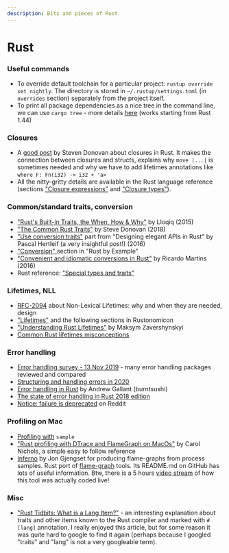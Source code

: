 ```yaml
---
description: Bits and pieces of Rust
---
```


# Rust

### Useful commands

* To override default toolchain for a particular project: `rustup override set nightly`. The directory is stored in `~/.rustup/settings.toml` \(in `overrides` section\) separately from the project itself.
* To print all package dependencies as a nice tree in the command line, we can use `cargo tree` - more details [here](https://doc.rust-lang.org/beta/cargo/commands/cargo-tree.html) \(works starting from Rust 1.44\)

### Closures

* A [good post](https://stevedonovan.github.io/rustifications/2018/08/18/rust-closures-are-hard.html) by Steven Donovan about closures in Rust. It makes the connection between closures and structs, explains why `move |...|` is sometimes needed and why we have to add lifetimes annotations like `where F: Fn(i32) -> i32 + 'a>`
* All the nitty-gritty details are available in the Rust language reference \(sections ["Closure expressions"](https://doc.rust-lang.org/stable/reference/expressions/closure-expr.html) and ["Closure types"](https://doc.rust-lang.org/stable/reference/types/closure.html)\).

### Common/standard traits, conversion

* ["Rust's Built-in Traits, the When, How & Why"](https://llogiq.github.io/2015/07/30/traits.html) by Lloqiq \(2015\)
* ["The Common Rust Traits"](https://stevedonovan.github.io/rustifications/2018/09/08/common-rust-traits.html) by Steve Donovan \(2018\)
* ["Use conversion traits"](https://deterministic.space/elegant-apis-in-rust.html#use-conversion-traits) part from "Designing elegant APIs in Rust" by Pascal Hertleif \(a very insightful post!\) \(2016\)
* ["Conversion" ](https://doc.rust-lang.org/stable/rust-by-example/conversion.html)section in "Rust by Example"
* ["Convenient and idiomatic conversions in Rust"](https://ricardomartins.cc/2016/08/03/convenient_and_idiomatic_conversions_in_rust) by Ricardo Martins \(2016\)
* Rust reference: ["Special types and traits"](https://doc.rust-lang.org/reference/special-types-and-traits.html)

### Lifetimes, NLL

* [RFC-2094](https://github.com/rust-lang/rfcs/blob/master/text/2094-nll.md) about Non-Lexical Lifetimes: why and when they are needed, design
* ["Lifetimes"](https://doc.rust-lang.org/nomicon/lifetimes.html) and the following sections in Rustonomicon
* ["Understanding Rust Lifetimes"](https://medium.com/nearprotocol/understanding-rust-lifetimes-e813bcd405fa) by Maksym Zavershynskyi
* [Common Rust lifetimes misconceptions](https://github.com/pretzelhammer/rust-blog/blob/master/posts/common-rust-lifetime-misconceptions.md)

### Error handling

* [Error handling survey - 13 Nov 2019](https://blog.yoshuawuyts.com/error-handling-survey/) - many error handling packages reviewed and compared
* [Structuring and handling errors in 2020](https://nick.groenen.me/posts/rust-error-handling/)
* [Error handling in Rust](https://blog.burntsushi.net/rust-error-handling/) by Andrew Gallant \(burntsushi\)
* [The state of error handling in Rust 2018 edition](https://users.rust-lang.org/t/the-state-of-error-handling-in-the-2018-edition/23263)
* [Notice: failure is deprecated](https://www.reddit.com/r/rust/comments/gcbcew/notice_failure_is_deprecated/) on Reddit

### Profiling on Mac

* [Profiling with](https://gist.github.com/loderunner/36724cc9ee8db66db305#profiling-with-sample) `sample`
* ["Rust profiling with DTrace and FlameGraph on MacOs"](https://carol-nichols.com/2017/04/20/rust-profiling-with-dtrace-on-osx/) by Carol Nichols, a simple easy to follow reference
* [Inferno](https://docs.rs/inferno/0.9.5/inferno/) by Jon Gjengset for producing flame-graphs from process samples. Rust port of [flame-graph](https://github.com/brendangregg/FlameGraph) tools. Its README.md on GitHub has lots of useful information. Btw, there is a 5 hours [video stream](https://www.youtube.com/watch?v=jTpK-bNZiA4) of how this tool was actually coded live! 

### Misc

* ["Rust Tidbits: What is a Lang Item?"](https://manishearth.github.io/blog/2017/01/11/rust-tidbits-what-is-a-lang-item/) - an interesting explanation about  traits and other items known to the Rust compiler and marked with `#[lang]` annotation. I really enjoyed this article, but for some reason it was quite hard to google to find it again \(perhaps because I googled "traits" and "lang" is not a very googleable term\).



